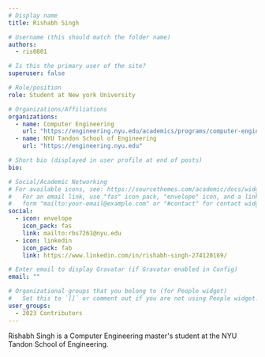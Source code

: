 ```yaml
---
# Display name
title: Rishabh Singh

# Username (this should match the folder name)
authors:
  - ris0801

# Is this the primary user of the site?
superuser: false

# Role/position
role: Student at New york University

# Organizations/Affiliations
organizations:
  - name: Computer Engineering
    url: "https://engineering.nyu.edu/academics/programs/computer-engineering-ms"
  - name: NYU Tandon School of Engineering
    url: "https://engineering.nyu.edu"

# Short bio (displayed in user profile at end of posts)
bio:

# Social/Academic Networking
# For available icons, see: https://sourcethemes.com/academic/docs/widgets/#icons
#   For an email link, use "fas" icon pack, "envelope" icon, and a link in the
#   form "mailto:your-email@example.com" or "#contact" for contact widget.
social:
  - icon: envelope
    icon_pack: fas
    link: mailto:rbs7261@nyu.edu
  - icon: linkedin
    icon_pack: fab
    link: https://www.linkedin.com/in/rishabh-singh-274120169/

# Enter email to display Gravatar (if Gravatar enabled in Config)
email: ""

# Organizational groups that you belong to (for People widget)
#   Set this to `[]` or comment out if you are not using People widget.
user_groups:
  - 2023 Contributors
---
```


Rishabh Singh is a Computer Engineering master's student at the NYU Tandon School of Engineering. 
